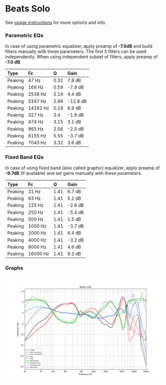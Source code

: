 # Beats Solo
See [usage instructions](https://github.com/jaakkopasanen/AutoEq#usage) for more options and info.

### Parametric EQs
In case of using parametric equalizer, apply preamp of **-7.0dB** and build filters manually
with these parameters. The first 5 filters can be used independently.
When using independent subset of filters, apply preamp of **-7.0 dB**.

| Type    | Fc       |    Q | Gain     |
|:--------|:---------|:-----|:---------|
| Peaking | 47 Hz    | 0.32 | 7.8 dB   |
| Peaking | 169 Hz   | 0.59 | -7.9 dB  |
| Peaking | 2538 Hz  | 2.14 | 4.4 dB   |
| Peaking | 5347 Hz  | 2.88 | -12.8 dB |
| Peaking | 14162 Hz | 0.19 | 6.9 dB   |
| Peaking | 327 Hz   | 3.4  | -1.8 dB  |
| Peaking | 474 Hz   | 3.15 | 3.1 dB   |
| Peaking | 965 Hz   | 2.56 | -2.5 dB  |
| Peaking | 6155 Hz  | 5.55 | -3.7 dB  |
| Peaking | 7043 Hz  | 3.32 | 3.6 dB   |

### Fixed Band EQs
In case of using fixed band (also called graphic) equalizer, apply preamp of **-9.7dB**
(if available) and set gains manually with these parameters.

| Type    | Fc       |    Q | Gain    |
|:--------|:---------|:-----|:--------|
| Peaking | 31 Hz    | 1.41 | 6.7 dB  |
| Peaking | 63 Hz    | 1.41 | 5.2 dB  |
| Peaking | 125 Hz   | 1.41 | -2.6 dB |
| Peaking | 250 Hz   | 1.41 | -5.4 dB |
| Peaking | 500 Hz   | 1.41 | 1.5 dB  |
| Peaking | 1000 Hz  | 1.41 | -3.7 dB |
| Peaking | 2000 Hz  | 1.41 | 6.4 dB  |
| Peaking | 4000 Hz  | 1.41 | -3.2 dB |
| Peaking | 8000 Hz  | 1.41 | 4.6 dB  |
| Peaking | 16000 Hz | 1.41 | 9.3 dB  |

### Graphs
![](./Beats%20Solo.png)
